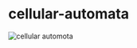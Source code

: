 # cellular-automata

![cellular automota](https://media.giphy.com/media/3ohzB0AipBpqxZIm9G/giphy.gif)
